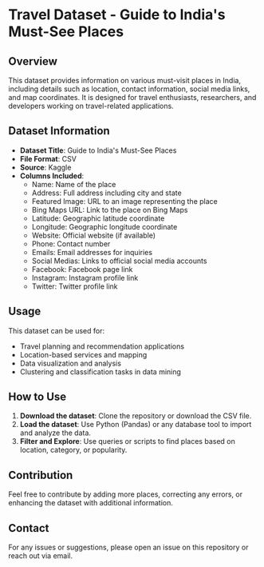 # Travel Dataset - Guide to India's Must-See Places

## Overview
This dataset provides information on various must-visit places in India, including details such as location, contact information, social media links, and map coordinates. It is designed for travel enthusiasts, researchers, and developers working on travel-related applications.

## Dataset Information
- **Dataset Title**: Guide to India's Must-See Places
- **File Format**: CSV
- **Source**: Kaggle
- **Columns Included**:
  - Name: Name of the place
  - Address: Full address including city and state
  - Featured Image: URL to an image representing the place
  - Bing Maps URL: Link to the place on Bing Maps
  - Latitude: Geographic latitude coordinate
  - Longitude: Geographic longitude coordinate
  - Website: Official website (if available)
  - Phone: Contact number
  - Emails: Email addresses for inquiries
  - Social Medias: Links to official social media accounts
  - Facebook: Facebook page link
  - Instagram: Instagram profile link
  - Twitter: Twitter profile link

## Usage
This dataset can be used for:
- Travel planning and recommendation applications
- Location-based services and mapping
- Data visualization and analysis
- Clustering and classification tasks in data mining

## How to Use
1. **Download the dataset**: Clone the repository or download the CSV file.
2. **Load the dataset**: Use Python (Pandas) or any database tool to import and analyze the data.
3. **Filter and Explore**: Use queries or scripts to find places based on location, category, or popularity.

## Contribution
Feel free to contribute by adding more places, correcting any errors, or enhancing the dataset with additional information.

## Contact
For any issues or suggestions, please open an issue on this repository or reach out via email.

